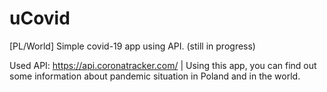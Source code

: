 # uCovid
[PL/World] Simple covid-19 app using API. (still in progress)

Used API: https://api.coronatracker.com/ |
Using this app, you can find out some information about pandemic situation in Poland and in the world. 
